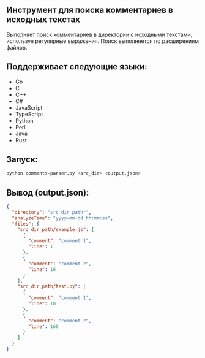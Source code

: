 ## Инструмент для поиска комментариев в исходных текстах
Выполняет поиск комментариев в директории с исходными текстами, используя регулярные выражения.
Поиск выполняется по расширениям файлов.

## Поддерживает следующие языки:
- Go
- C
- C++
- C#
- JavaScript
- TypeScript
- Python
- Perl
- Java
- Rust

## Запуск:
```bash
python comments-parser.py <src_dir> <output.json>
```
## Вывод (output.json):

```json
{
  "directory": "src_dir_pathr",
  "analyzeTime": "yyyy-mm-dd hh:mm:ss",
  "files": {
    "src_dir_path/example.js": [
      {
        "comment": "comment 1",
        "line": 1
      },
      {
        "comment": "comment 2",
        "line": 16
      }
    ],
    "src_dir_path/test.py": [
      {
        "comment": "comment 1",
        "line": 10
      },
      {
        "comment": "comment 2",
        "line": 160
      }
    ]
  }
}
```

